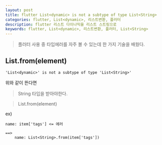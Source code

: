 ```yaml
---
layout: post
title: flutter List<dynamic> is not a subtype of type List<String>
categories: flutter, List<dynamic>, 리스트변환, 플러터
description: flutter 리스트 다이나믹을 리스트 스트링으로
keywords: flutter, List<dynamic>, 리스트변환, 플러터, List<String>
---
```



>플러터 사용 중 타입에러를 자주 볼 수 있는데 한 가지 기술을 배웠다.

## List<type>.from(element)

~~~
'List<dynamic>' is not a subtype of type 'List<String>'
~~~

위와 같이 뜬다면

>String 타입을 받아야한다.

>List<String>.from(element)


ex)
~~~
name: item['tags'] <= 에러

==>
    name: List<String>.from(item['tags'])
~~~

